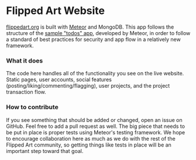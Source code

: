 # Flipped Art Website

[flippedart.org](https://www.flippedart.org) is built with [Meteor](https://www.meteor.com) and MongoDB.  This app follows the structure of the [sample "todos" app](https://github.com/meteor/todos), developed by Meteor, in order to follow a standard of best practices for security and app flow in a relatively new framework.

### What it does

The code here handles all of the functionality you see on the live website.  Static pages, user accounts, social features (posting/liking/commenting/flagging), user projects, and the project transaction flow.  

### How to contribute

If you see something that should be added or changed, open an issue on GitHub.  Feel free to add a pull request as well.  The big piece that needs to be put in place is proper tests using Meteor's testing framework.  We hope to encourage collaboration here as much as we do with the rest of the Flipped Art community, so getting things like tests in place will be an important step toward that goal.
